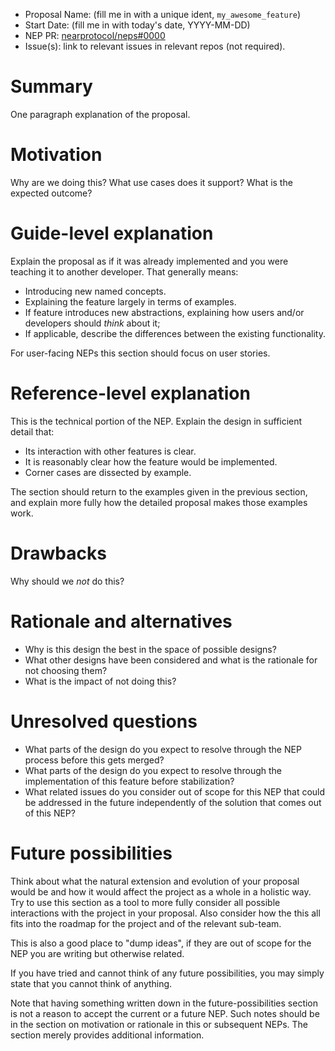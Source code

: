 - Proposal Name: (fill me in with a unique ident, `my_awesome_feature`)
- Start Date: (fill me in with today's date, YYYY-MM-DD)
- NEP PR: [nearprotocol/neps#0000](https://github.com/nearprotocol/neps/pull/0000)
- Issue(s): link to relevant issues in relevant repos (not required).

# Summary
[summary]: #summary

One paragraph explanation of the proposal.

# Motivation
[motivation]: #motivation

Why are we doing this? What use cases does it support? What is the expected outcome?

# Guide-level explanation
[guide-level-explanation]: #guide-level-explanation

Explain the proposal as if it was already implemented and you were teaching it to another developer. That generally means:

- Introducing new named concepts.
- Explaining the feature largely in terms of examples.
- If feature introduces new abstractions, explaining how users and/or developers should *think* about it;
- If applicable, describe the differences between the existing functionality.

For user-facing NEPs this section should focus on user stories.

# Reference-level explanation
[reference-level-explanation]: #reference-level-explanation

This is the technical portion of the NEP. Explain the design in sufficient detail that:

- Its interaction with other features is clear.
- It is reasonably clear how the feature would be implemented.
- Corner cases are dissected by example.

The section should return to the examples given in the previous section, and explain more fully how the detailed proposal makes those examples work.

# Drawbacks
[drawbacks]: #drawbacks

Why should we *not* do this?

# Rationale and alternatives
[rationale-and-alternatives]: #rationale-and-alternatives

- Why is this design the best in the space of possible designs?
- What other designs have been considered and what is the rationale for not choosing them?
- What is the impact of not doing this?

# Unresolved questions
[unresolved-questions]: #unresolved-questions

- What parts of the design do you expect to resolve through the NEP process before this gets merged?
- What parts of the design do you expect to resolve through the implementation of this feature before stabilization?
- What related issues do you consider out of scope for this NEP that could be addressed in the future independently of the solution that comes out of this NEP?

# Future possibilities
[future-possibilities]: #future-possibilities

Think about what the natural extension and evolution of your proposal would
be and how it would affect the project as a whole in a holistic
way. Try to use this section as a tool to more fully consider all possible
interactions with the project in your proposal.
Also consider how the this all fits into the roadmap for the project
and of the relevant sub-team.

This is also a good place to "dump ideas", if they are out of scope for the
NEP you are writing but otherwise related.

If you have tried and cannot think of any future possibilities,
you may simply state that you cannot think of anything.

Note that having something written down in the future-possibilities section
is not a reason to accept the current or a future NEP. Such notes should be
in the section on motivation or rationale in this or subsequent NEPs.
The section merely provides additional information.
